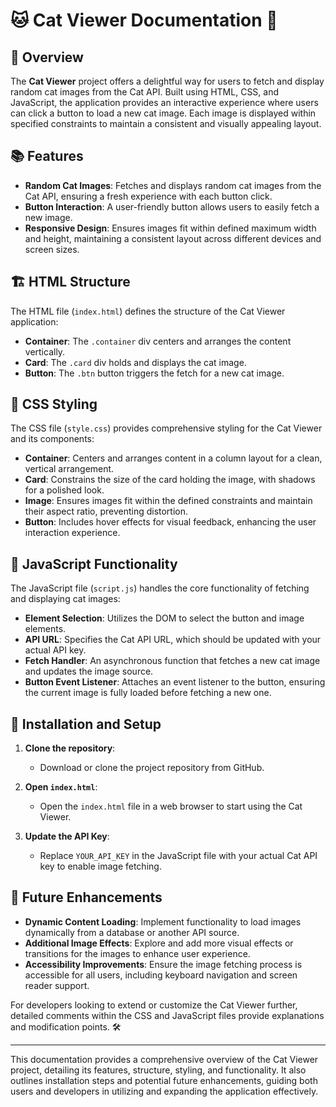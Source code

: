 # 🐱 Cat Viewer Documentation 📄

## 🌟 Overview

The **Cat Viewer** project offers a delightful way for users to fetch and display random cat images from the Cat API. Built using HTML, CSS, and JavaScript, the application provides an interactive experience where users can click a button to load a new cat image. Each image is displayed within specified constraints to maintain a consistent and visually appealing layout.

## 📚 Features

- **Random Cat Images**: Fetches and displays random cat images from the Cat API, ensuring a fresh experience with each button click.
- **Button Interaction**: A user-friendly button allows users to easily fetch a new image.
- **Responsive Design**: Ensures images fit within defined maximum width and height, maintaining a consistent layout across different devices and screen sizes.

## 🏗️ HTML Structure

The HTML file (`index.html`) defines the structure of the Cat Viewer application:

- **Container**: The `.container` div centers and arranges the content vertically.
- **Card**: The `.card` div holds and displays the cat image.
- **Button**: The `.btn` button triggers the fetch for a new cat image.

## 🎨 CSS Styling

The CSS file (`style.css`) provides comprehensive styling for the Cat Viewer and its components:

- **Container**: Centers and arranges content in a column layout for a clean, vertical arrangement.
- **Card**: Constrains the size of the card holding the image, with shadows for a polished look.
- **Image**: Ensures images fit within the defined constraints and maintain their aspect ratio, preventing distortion.
- **Button**: Includes hover effects for visual feedback, enhancing the user interaction experience.

## 🧠 JavaScript Functionality

The JavaScript file (`script.js`) handles the core functionality of fetching and displaying cat images:

- **Element Selection**: Utilizes the DOM to select the button and image elements.
- **API URL**: Specifies the Cat API URL, which should be updated with your actual API key.
- **Fetch Handler**: An asynchronous function that fetches a new cat image and updates the image source.
- **Button Event Listener**: Attaches an event listener to the button, ensuring the current image is fully loaded before fetching a new one.

## 🚀 Installation and Setup

1. **Clone the repository**:
   - Download or clone the project repository from GitHub.

2. **Open `index.html`**:
   - Open the `index.html` file in a web browser to start using the Cat Viewer.

3. **Update the API Key**:
   - Replace `YOUR_API_KEY` in the JavaScript file with your actual Cat API key to enable image fetching.

## 🌱 Future Enhancements

- **Dynamic Content Loading**: Implement functionality to load images dynamically from a database or another API source.
- **Additional Image Effects**: Explore and add more visual effects or transitions for the images to enhance user experience.
- **Accessibility Improvements**: Ensure the image fetching process is accessible for all users, including keyboard navigation and screen reader support.

For developers looking to extend or customize the Cat Viewer further, detailed comments within the CSS and JavaScript files provide explanations and modification points. 🛠️

---

This documentation provides a comprehensive overview of the Cat Viewer project, detailing its features, structure, styling, and functionality. It also outlines installation steps and potential future enhancements, guiding both users and developers in utilizing and expanding the application effectively.
